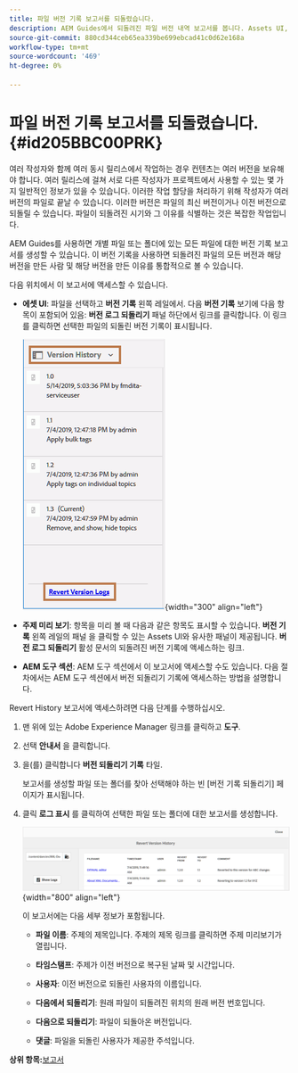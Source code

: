 ```yaml
---
title: 파일 버전 기록 보고서를 되돌렸습니다.
description: AEM Guides에서 되돌려진 파일 버전 내역 보고서를 봅니다. Assets UI, 주제 미리 보기 및 AEM 도구 선택 항목에서 버전 로그 되돌리기에 액세스하는 방법에 대해 알아봅니다.
source-git-commit: 880cd344ceb65ea339be699ebcad41c0d62e168a
workflow-type: tm+mt
source-wordcount: '469'
ht-degree: 0%

---
```


# 파일 버전 기록 보고서를 되돌렸습니다. {#id205BBC00PRK}

여러 작성자와 함께 여러 동시 릴리스에서 작업하는 경우 컨텐츠는 여러 버전을 보유해야 합니다. 여러 릴리스에 걸쳐 서로 다른 작성자가 프로젝트에서 사용할 수 있는 몇 가지 일반적인 정보가 있을 수 있습니다. 이러한 작업 할당을 처리하기 위해 작성자가 여러 버전의 파일로 끝날 수 있습니다. 이러한 버전은 파일의 최신 버전이거나 이전 버전으로 되돌릴 수 있습니다. 파일이 되돌려진 시기와 그 이유를 식별하는 것은 복잡한 작업입니다.

AEM Guides를 사용하면 개별 파일 또는 폴더에 있는 모든 파일에 대한 버전 기록 보고서를 생성할 수 있습니다. 이 버전 기록을 사용하면 되돌려진 파일의 모든 버전과 해당 버전을 만든 사람 및 해당 버전을 만든 이유를 통합적으로 볼 수 있습니다.

다음 위치에서 이 보고서에 액세스할 수 있습니다.

- **에셋 UI**: 파일을 선택하고 **버전 기록** 왼쪽 레일에서. 다음 **버전 기록** 보기에 다음 항목이 포함되어 있음: **버전 로그 되돌리기** 패널 하단에서 링크를 클릭합니다. 이 링크를 클릭하면 선택한 파일의 되돌린 버전 기록이 표시됩니다.

  ![](images/revert-log-from-assets-ui.png){width="300" align="left"}

- **주제 미리 보기**: 항목을 미리 볼 때 다음과 같은 항목도 표시할 수 있습니다. **버전 기록** 왼쪽 레일의 패널 을 클릭할 수 있는 Assets UI와 유사한 패널이 제공됩니다. **버전 로그 되돌리기** 활성 문서의 되돌려진 버전 기록에 액세스하는 링크.

- **AEM 도구 섹션**: AEM 도구 섹션에서 이 보고서에 액세스할 수도 있습니다. 다음 절차에서는 AEM 도구 섹션에서 버전 되돌리기 기록에 액세스하는 방법을 설명합니다.


Revert History 보고서에 액세스하려면 다음 단계를 수행하십시오.

1. 맨 위에 있는 Adobe Experience Manager 링크를 클릭하고 **도구**.

1. 선택 **안내서** 을 클릭합니다.

1. 을(를) 클릭합니다 **버전 되돌리기 기록** 타일.

   보고서를 생성할 파일 또는 폴더를 찾아 선택해야 하는 빈 [버전 기록 되돌리기] 페이지가 표시됩니다.

1. 클릭 **로그 표시** 를 클릭하여 선택한 파일 또는 폴더에 대한 보고서를 생성합니다.

   ![](images/revert-version-history-report.png){width="800" align="left"}

   이 보고서에는 다음 세부 정보가 포함됩니다.

   - **파일 이름**: 주제의 제목입니다. 주제의 제목 링크를 클릭하면 주제 미리보기가 열립니다.

   - **타임스탬프**: 주제가 이전 버전으로 복구된 날짜 및 시간입니다.

   - **사용자**: 이전 버전으로 되돌린 사용자의 이름입니다.

   - **다음에서 되돌리기**: 원래 파일이 되돌려진 위치의 원래 버전 번호입니다.

   - **다음으로 되돌리기**: 파일이 되돌아온 버전입니다.

   - **댓글**: 파일을 되돌린 사용자가 제공한 주석입니다.


**상위 항목:**[&#x200B;보고서](reports-intro.md)
